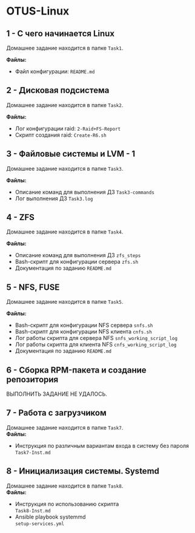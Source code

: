 # OTUS-Linux

## 1 - С чего начинается Linux
Домашнее задание находится в папке `Task1`.

**Файлы:**
- Файл конфигурации: `README.md`

## 2 - Дисковая подсистема
Домашнее задание находится в папке `Task2`.

**Файлы:**
- Лог конфигурации raid: `2-Raid+FS-Report`
- Скрипт создания raid: `Create-R6.sh`


## 3 - Файловые системы и LVM - 1
Домашнее задание находится в папке `Task3`.

**Файлы:**
- Описание команд для выполнения ДЗ `Task3-commands`
- Лог выполнения ДЗ `Task3.log`

## 4 - ZFS
Домашнее задание находится в папке `Task4`.

**Файлы:**
- Описание команд для выполнения ДЗ `zfs_steps`
- Bash-скрипт для конфигурации сервера `zfs.sh`
- Документация по заданию `README.md`

## 5 - NFS, FUSE
Домашнее задание находится в папке `Task5`.

**Файлы:**
- Bash-скрипт для конфигурации NFS сервера `snfs.sh`
- Bash-скрипт для конфигурации NFS клиента `cnfs.sh`
- Лог работы скрипта для сервера NFS `snfs_working_script_log`
- Лог работы скрипта для клиента NFS `cnfs_working_script_log`
- Документация по заданию `README.md`
## 6 - Сборка RPM-пакета и создание репозитория
ВЫПОЛНИТЬ ЗАДАНИЕ НЕ УДАЛОСЬ.

## 7 - Работа с загрузчиком
Домашнее задание находится в папке `Task7`.  
**Файлы:**  
- Инструкция по различным вариантам входа в систему без пароля  
`Task7-Inst.md`

## 8 - Инициализация системы. Systemd 
Домашнее задание находится в папке `Task8`.  
**Файлы:**  
- Инструкция по использованию скрипта  
`Task8-Inst.md`
- Ansible playbook systemmd  
`setup-services.yml`
